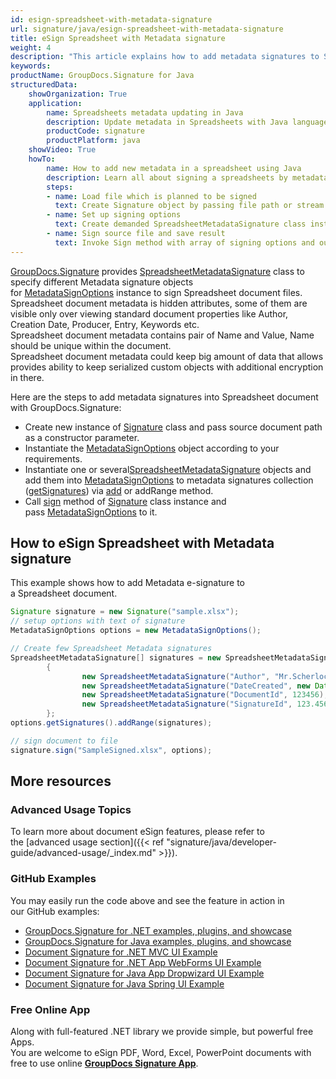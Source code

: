```yaml
---
id: esign-spreadsheet-with-metadata-signature
url: signature/java/esign-spreadsheet-with-metadata-signature
title: eSign Spreadsheet with Metadata signature
weight: 4
description: "This article explains how to add metadata signatures to Spreadsheet document with GroupDocs.Signature"
keywords: 
productName: GroupDocs.Signature for Java
structuredData:
    showOrganization: True
    application:    
        name: Spreadsheets metadata updating in Java    
        description: Update metadata in Spreadsheets with Java language by GroupDocs.Signature for Java APIs
        productCode: signature
        productPlatform: java 
    showVideo: True
    howTo:
        name: How to add new metadata in a spreadsheet using Java 
        description: Learn all about signing a spreadsheets by metadata and Java
        steps:
        - name: Load file which is planned to be signed
          text: Create Signature object by passing file path or stream as a constructor parameter.
        - name: Set up signing options 
          text: Create demanded SpreadsheetMetadataSignature class instances and add them to array.
        - name: Sign source file and save result 
          text: Invoke Sign method with array of signing options and output file path or stream.
---
```

[GroupDocs.Signature](https://products.groupdocs.com/signature/java) provides [SpreadsheetMetadataSignature](https://reference.groupdocs.com/java/signature/com.groupdocs.signature.domain.signatures.metadata/SpreadsheetMetadataSignature) class to specify different Metadata signature objects for [MetadataSignOptions](https://reference.groupdocs.com/java/signature/com.groupdocs.signature.options.sign/MetadataSignOptions) instance to sign Spreadsheet document files.   
Spreadsheet document metadata is hidden attributes, some of them are visible only over viewing standard document properties like Author, Creation Date, Producer, Entry, Keywords etc.  
Spreadsheet document metadata contains pair of Name and Value, Name should be unique within the document.  
Spreadsheet document metadata could keep big amount of data that allows provides ability to keep serialized custom objects with additional encryption in there. 

Here are the steps to add metadata signatures into Spreadsheet document with GroupDocs.Signature:

*   Create new instance of [Signature](https://reference.groupdocs.com/java/signature/com.groupdocs.signature/Signature) class and pass source document path as a constructor parameter.    
*   Instantiate the [MetadataSignOptions](https://reference.groupdocs.com/java/signature/com.groupdocs.signature.options.sign/MetadataSignOptions) object according to your requirements.    
*   Instantiate one or several[SpreadsheetMetadataSignature](https://reference.groupdocs.com/java/signature/com.groupdocs.signature.domain.signatures.metadata/SpreadsheetMetadataSignature) objects and add them into [MetadataSignOptions](https://reference.groupdocs.com/java/signature/com.groupdocs.signature.options.sign/MetadataSignOptions) to metadata signatures collection ([getSignatures](https://reference.groupdocs.com/java/signature/com.groupdocs.signature.options.sign/MetadataSignOptions#getSignatures())) via [add](https://reference.groupdocs.com/java/signature/com.groupdocs.signature.domain.signatures.metadata/MetadataSignatureCollection#add(com.groupdocs.signature.domain.signatures.metadata.MetadataSignature)) or addRange method.    
*   Call [sign](https://reference.groupdocs.com/java/signature/com.groupdocs.signature/Signature#sign(java.io.OutputStream,%20com.groupdocs.signature.options.sign.SignOptions)) method of [Signature](https://reference.groupdocs.com/java/signature/com.groupdocs.signature/Signature) class instance and pass [MetadataSignOptions](https://reference.groupdocs.com/java/signature/com.groupdocs.signature.options.sign/MetadataSignOptions) to it. 
    

## How to eSign Spreadsheet with Metadata signature

This example shows how to add Metadata e-signature to a Spreadsheet document.

```java
Signature signature = new Signature("sample.xlsx");
// setup options with text of signature
MetadataSignOptions options = new MetadataSignOptions();

// Create few Spreadsheet Metadata signatures
SpreadsheetMetadataSignature[] signatures = new SpreadsheetMetadataSignature[]
        {
                new SpreadsheetMetadataSignature("Author", "Mr.Scherlock Holmes"),
                new SpreadsheetMetadataSignature("DateCreated", new Date()),
                new SpreadsheetMetadataSignature("DocumentId", 123456),
                new SpreadsheetMetadataSignature("SignatureId", 123.456)
        };
options.getSignatures().addRange(signatures);

// sign document to file
signature.sign("SampleSigned.xlsx", options);
```

## More resources

### Advanced Usage Topics

To learn more about document eSign features, please refer to the [advanced usage section]({{< ref "signature/java/developer-guide/advanced-usage/_index.md" >}}).

### GitHub Examples 

You may easily run the code above and see the feature in action in our GitHub examples:

*   [GroupDocs.Signature for .NET examples, plugins, and showcase](https://github.com/groupdocs-signature/GroupDocs.Signature-for-.NET)    
*   [GroupDocs.Signature for Java examples, plugins, and showcase](https://github.com/groupdocs-signature/GroupDocs.Signature-for-Java)    
*   [Document Signature for .NET MVC UI Example](https://github.com/groupdocs-signature/GroupDocs.Signature-for-.NET-MVC)    
*   [Document Signature for .NET App WebForms UI Example](https://github.com/groupdocs-signature/GroupDocs.Signature-for-.NET-WebForms)    
*   [Document Signature for Java App Dropwizard UI Example](https://github.com/groupdocs-signature/GroupDocs.Signature-for-Java-Dropwizard)   
*   [Document Signature for Java Spring UI Example](https://github.com/groupdocs-signature/GroupDocs.Signature-for-Java-Spring)
    

### Free Online App 

Along with full-featured .NET library we provide simple, but powerful free Apps.  
You are welcome to eSign PDF, Word, Excel, PowerPoint documents with free to use online **[GroupDocs Signature App](https://products.groupdocs.app/signature)**.
